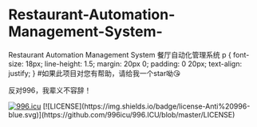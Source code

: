 # Restaurant-Automation-Management-System-
Restaurant Automation Management System 餐厅自动化管理系统
p {
			font-size: 18px;
			line-height: 1.5;
			margin: 20px 0;
			padding: 0 20px;
			text-align: justify;
		}
  #如果此项目对您有帮助，请给我一个star呦😘
  <p>反对996，我辈义不容辞！</p>
<a href="https://996.icu"><img src="https://img.shields.io/badge/link-996.icu-red.svg" alt="996.icu" /></a>
[![LICENSE](https://img.shields.io/badge/license-Anti%20996-blue.svg)](https://github.com/996icu/996.ICU/blob/master/LICENSE)
